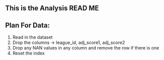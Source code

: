 ## This is the Analysis READ ME
## Plan For Data:
1. Read in the dataset
2. Drop the columns -> league_id, adj_score1, adj_score2
3. Drop any NAN values in any column and remove the row if there is one
4. Reset the index